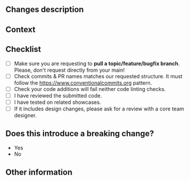 ## Changes description
<!--- Describe your changes in details. -->

## Context
<!--- Why is this change required? What problem does it solve? -->
<!--- If it fixes an opened issue, please link to the issue here. -->

## Checklist
<!--- Feel free to add other steps if needed. -->

- [ ] Make sure you are requesting to **pull a topic/feature/bugfix branch**. Please, don't request directly from your main!
- [ ] Check commits & PR names matches our requested structure. It must follow the https://www.conventionalcommits.org pattern.
- [ ] Check your code additions will fail neither code linting checks.
- [ ] I have reviewed the submitted code.
- [ ] I have tested on related showcases.
- [ ] If it includes design changes, please ask for a review with a core team designer.

## Does this introduce a breaking change?
<!-- If this introduces a breaking change, please describe the impact and migration path for existing applications below. -->

- Yes
- No

## Other information
<!-- Any other information that is important to this PR such as screenshots of how the component looks before and after the change. You can also remove this section. -->
